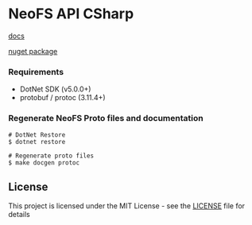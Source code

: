 # NeoFS API CSharp

[docs](./docs)

[nuget package](https://www.nuget.org/packages/NeoFS.API/)

### Requirements
- DotNet SDK (v5.0.0+)
- protobuf / protoc (3.11.4+)

### Regenerate NeoFS Proto files and documentation
```
# DotNet Restore 
$ dotnet restore

# Regenerate proto files
$ make docgen protoc
```

## License

This project is licensed under the MIT License - 
see the [LICENSE](LICENSE) file for details
